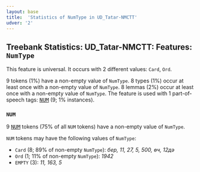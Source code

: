 ```yaml
---
layout: base
title:  'Statistics of NumType in UD_Tatar-NMCTT'
udver: '2'
---
```


## Treebank Statistics: UD_Tatar-NMCTT: Features: `NumType`

This feature is universal.
It occurs with 2 different values: `Card`, `Ord`.

9 tokens (1%) have a non-empty value of `NumType`.
8 types (1%) occur at least once with a non-empty value of `NumType`.
8 lemmas (2%) occur at least once with a non-empty value of `NumType`.
The feature is used with 1 part-of-speech tags: <tt><a href="tt_nmctt-pos-NUM.html">NUM</a></tt> (9; 1% instances).

### `NUM`

9 <tt><a href="tt_nmctt-pos-NUM.html">NUM</a></tt> tokens (75% of all `NUM` tokens) have a non-empty value of `NumType`.

`NUM` tokens may have the following values of `NumType`:

* `Card` (8; 89% of non-empty `NumType`): <em>бер, 11, 27, 5, 500, өч, 12дә</em>
* `Ord` (1; 11% of non-empty `NumType`): <em>1942</em>
* `EMPTY` (3): <em>11, 163, 5</em>

